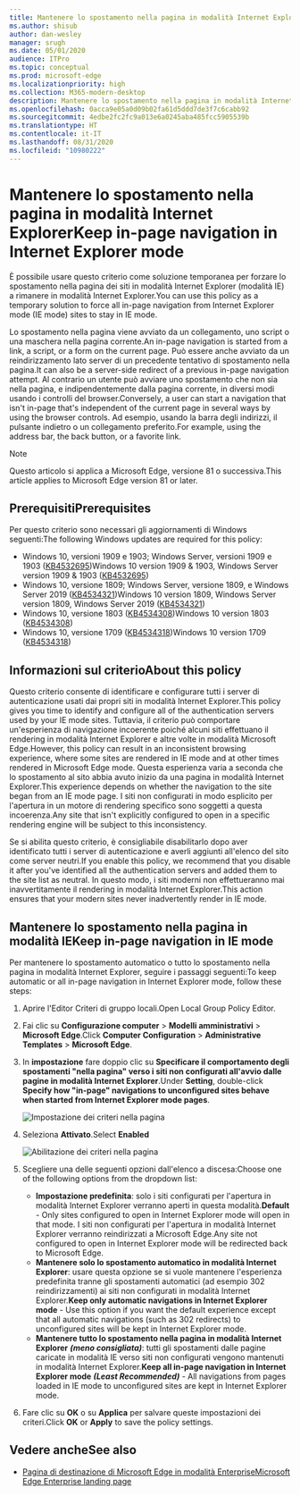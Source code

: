 ```yaml
---
title: Mantenere lo spostamento nella pagina in modalità Internet Explorer
ms.author: shisub
author: dan-wesley
manager: srugh
ms.date: 05/01/2020
audience: ITPro
ms.topic: conceptual
ms.prod: microsoft-edge
ms.localizationpriority: high
ms.collection: M365-modern-desktop
description: Mantenere lo spostamento nella pagina in modalità Internet Explorer
ms.openlocfilehash: 0acca9e05a0d09b02fa61d5ddd7de3f7c6cabb92
ms.sourcegitcommit: 4edbe2fc2fc9a013e6a0245aba485fcc5905539b
ms.translationtype: HT
ms.contentlocale: it-IT
ms.lasthandoff: 08/31/2020
ms.locfileid: "10980222"
---
```

# <span data-ttu-id="82814-103">Mantenere lo spostamento nella pagina in modalità Internet Explorer</span><span class="sxs-lookup"><span data-stu-id="82814-103">Keep in-page navigation in Internet Explorer mode</span></span>

<span data-ttu-id="82814-104">È possibile usare questo criterio come soluzione temporanea per forzare lo spostamento nella pagina dei siti in modalità Internet Explorer (modalità IE) a rimanere in modalità Internet Explorer.</span><span class="sxs-lookup"><span data-stu-id="82814-104">You can use this policy as a temporary solution to force all in-page navigation from Internet Explorer mode (IE mode) sites to stay in IE mode.</span></span>

<span data-ttu-id="82814-105">Lo spostamento nella pagina viene avviato da un collegamento, uno script o una maschera nella pagina corrente.</span><span class="sxs-lookup"><span data-stu-id="82814-105">An in-page navigation is started from a link, a script, or a form on the current page.</span></span> <span data-ttu-id="82814-106">Può essere anche avviato da un reindirizzamento lato server di un precedente tentativo di spostamento nella pagina.</span><span class="sxs-lookup"><span data-stu-id="82814-106">It can also be a server-side redirect of a previous in-page navigation attempt.</span></span> <span data-ttu-id="82814-107">Al contrario un utente può avviare uno spostamento che non sia nella pagina, e indipendentemente dalla pagina corrente, in diversi modi usando i controlli del browser.</span><span class="sxs-lookup"><span data-stu-id="82814-107">Conversely, a user can start a navigation that isn't in-page that's independent of the current page in several ways by using the browser controls.</span></span> <span data-ttu-id="82814-108">Ad esempio, usando la barra degli indirizzi, il pulsante indietro o un collegamento preferito.</span><span class="sxs-lookup"><span data-stu-id="82814-108">For example, using the address bar, the back button, or a favorite link.</span></span>

>[!NOTE]
><span data-ttu-id="82814-109">Questo articolo si applica a Microsoft Edge, versione 81 o successiva.</span><span class="sxs-lookup"><span data-stu-id="82814-109">This article applies to Microsoft Edge version 81 or later.</span></span>

## <span data-ttu-id="82814-110">Prerequisiti</span><span class="sxs-lookup"><span data-stu-id="82814-110">Prerequisites</span></span>

<span data-ttu-id="82814-111">Per questo criterio sono necessari gli aggiornamenti di Windows seguenti:</span><span class="sxs-lookup"><span data-stu-id="82814-111">The following Windows updates are required for this policy:</span></span>

- <span data-ttu-id="82814-112">Windows 10, versioni 1909 e 1903; Windows Server, versioni 1909 e 1903  ([KB4532695](https://support.microsoft.com/help/4532695))</span><span class="sxs-lookup"><span data-stu-id="82814-112">Windows 10 version 1909 & 1903, Windows Server version 1909 & 1903  ([KB4532695](https://support.microsoft.com/help/4532695))</span></span>
- <span data-ttu-id="82814-113">Windows 10, versione 1809; Windows Server, versione 1809, e Windows Server 2019 ([KB4534321](https://support.microsoft.com/help/4534321))</span><span class="sxs-lookup"><span data-stu-id="82814-113">Windows 10 version 1809, Windows Server version 1809, Windows Server 2019 ([KB4534321](https://support.microsoft.com/help/4534321))</span></span>
- <span data-ttu-id="82814-114">Windows 10, versione 1803 ([KB4534308](https://support.microsoft.com/help/4534308))</span><span class="sxs-lookup"><span data-stu-id="82814-114">Windows 10 version 1803 ([KB4534308](https://support.microsoft.com/help/4534308))</span></span>
- <span data-ttu-id="82814-115">Windows 10, versione 1709 ([KB4534318](https://support.microsoft.com/help/4534318))</span><span class="sxs-lookup"><span data-stu-id="82814-115">Windows 10 version 1709 ([KB4534318](https://support.microsoft.com/help/4534318))</span></span>


## <span data-ttu-id="82814-116">Informazioni sul criterio</span><span class="sxs-lookup"><span data-stu-id="82814-116">About this policy</span></span>

<span data-ttu-id="82814-117">Questo criterio consente di identificare e configurare tutti i server di autenticazione usati dai propri siti in modalità Internet Explorer.</span><span class="sxs-lookup"><span data-stu-id="82814-117">This policy gives you time to identify and configure all of the authentication servers used by your IE mode sites.</span></span> <span data-ttu-id="82814-118">Tuttavia, il criterio può comportare un'esperienza di navigazione incoerente poiché alcuni siti effettuano il rendering in modalità Internet Explorer e altre volte in modalità Microsoft Edge.</span><span class="sxs-lookup"><span data-stu-id="82814-118">However, this policy can result in an inconsistent browsing experience, where some sites are rendered in IE mode and at other times rendered in Microsoft Edge mode.</span></span> <span data-ttu-id="82814-119">Questa esperienza varia a seconda che lo spostamento al sito abbia avuto inizio da una pagina in modalità Internet Explorer.</span><span class="sxs-lookup"><span data-stu-id="82814-119">This experience depends on whether the navigation to the site began from an IE mode page.</span></span> <span data-ttu-id="82814-120">I siti non configurati in modo esplicito per l'apertura in un motore di rendering specifico sono soggetti a questa incoerenza.</span><span class="sxs-lookup"><span data-stu-id="82814-120">Any site that isn't explicitly configured to open in a specific rendering engine will be subject to this inconsistency.</span></span>

<span data-ttu-id="82814-121">Se si abilita questo criterio, è consigliabile disabilitarlo dopo aver identificato tutti i server di autenticazione e averli aggiunti all'elenco del sito come server neutri.</span><span class="sxs-lookup"><span data-stu-id="82814-121">If you enable this policy, we recommend that you disable it after you've identified all the authentication servers and added them to the site list as neutral.</span></span> <span data-ttu-id="82814-122">In questo modo, i siti moderni non effettueranno mai inavvertitamente il rendering in modalità Internet Explorer.</span><span class="sxs-lookup"><span data-stu-id="82814-122">This action ensures that your modern sites never inadvertently render in IE mode.</span></span>

## <span data-ttu-id="82814-123">Mantenere lo spostamento nella pagina in modalità IE</span><span class="sxs-lookup"><span data-stu-id="82814-123">Keep in-page navigation in IE mode</span></span>

<span data-ttu-id="82814-124">Per mantenere lo spostamento automatico o tutto lo spostamento nella pagina in modalità Internet Explorer, seguire i passaggi seguenti:</span><span class="sxs-lookup"><span data-stu-id="82814-124">To keep automatic or all in-page navigation in Internet Explorer mode, follow these steps:</span></span>

1. <span data-ttu-id="82814-125">Aprire l'Editor Criteri di gruppo locali.</span><span class="sxs-lookup"><span data-stu-id="82814-125">Open Local Group Policy Editor.</span></span>
2. <span data-ttu-id="82814-126">Fai clic su **Configurazione computer** > **Modelli amministrativi** > **Microsoft Edge**.</span><span class="sxs-lookup"><span data-stu-id="82814-126">Click **Computer Configuration** > **Administrative Templates** > **Microsoft Edge**.</span></span>
3. <span data-ttu-id="82814-127">In **impostazione** fare doppio clic su **Specificare il comportamento degli spostamenti "nella pagina" verso i siti non configurati all'avvio dalle pagine in modalità Internet Explorer**.</span><span class="sxs-lookup"><span data-stu-id="82814-127">Under **Setting**, double-click **Specify how "in-page" navigations to unconfigured sites behave when started from Internet Explorer mode pages**.</span></span>

   ![Impostazione dei criteri nella pagina](media/edge-learnmore-inpage-nav/learnmore-in-page-nav-settings.png)

4. <span data-ttu-id="82814-129">Seleziona **Attivato**.</span><span class="sxs-lookup"><span data-stu-id="82814-129">Select **Enabled**</span></span> 

   ![Abilitazione dei criteri nella pagina](media/edge-learnmore-inpage-nav/learnmore-in-page-nav-enable.png)

5. <span data-ttu-id="82814-131">Scegliere una delle seguenti opzioni dall'elenco a discesa:</span><span class="sxs-lookup"><span data-stu-id="82814-131">Choose one of the following options from the dropdown list:</span></span>

   - <span data-ttu-id="82814-132">**Impostazione predefinita**: solo i siti configurati per l'apertura in modalità Internet Explorer verranno aperti in questa modalità.</span><span class="sxs-lookup"><span data-stu-id="82814-132">**Default** - Only sites configured to open in Internet Explorer mode will open in that mode.</span></span> <span data-ttu-id="82814-133">I siti non configurati per l'apertura in modalità Internet Explorer verranno reindirizzati a Microsoft Edge.</span><span class="sxs-lookup"><span data-stu-id="82814-133">Any site not configured to open in Internet Explorer mode will be redirected back to Microsoft Edge.</span></span>
   - <span data-ttu-id="82814-134">**Mantenere solo lo spostamento automatico in modalità Internet Explorer**: usare questa opzione se si vuole mantenere l'esperienza predefinita tranne gli spostamenti automatici (ad esempio 302 reindirizzamenti) ai siti non configurati in modalità Internet Explorer.</span><span class="sxs-lookup"><span data-stu-id="82814-134">**Keep only automatic navigations in Internet Explorer mode** - Use this option if you want the default experience except that all automatic navigations (such as 302 redirects) to unconfigured sites will be kept in Internet Explorer mode.</span></span>
   - <span data-ttu-id="82814-135">**Mantenere tutto lo spostamento nella pagina in modalità Internet Explorer** ***(meno consigliata)***: tutti gli spostamenti dalle pagine caricate in modalità IE verso siti non configurati vengono mantenuti in modalità Internet Explorer.</span><span class="sxs-lookup"><span data-stu-id="82814-135">**Keep all in-page navigation in Internet Explorer mode** ***(Least Recommended)*** - All navigations from pages loaded in IE mode to unconfigured sites are kept in Internet Explorer mode.</span></span>

6. <span data-ttu-id="82814-136">Fare clic su **OK** o su **Applica** per salvare queste impostazioni dei criteri.</span><span class="sxs-lookup"><span data-stu-id="82814-136">Click **OK** or **Apply** to save the policy settings.</span></span>

## <span data-ttu-id="82814-137">Vedere anche</span><span class="sxs-lookup"><span data-stu-id="82814-137">See also</span></span>

- [<span data-ttu-id="82814-138">Pagina di destinazione di Microsoft Edge in modalità Enterprise</span><span class="sxs-lookup"><span data-stu-id="82814-138">Microsoft Edge Enterprise landing page</span></span>](https://aka.ms/EdgeEnterprise)
